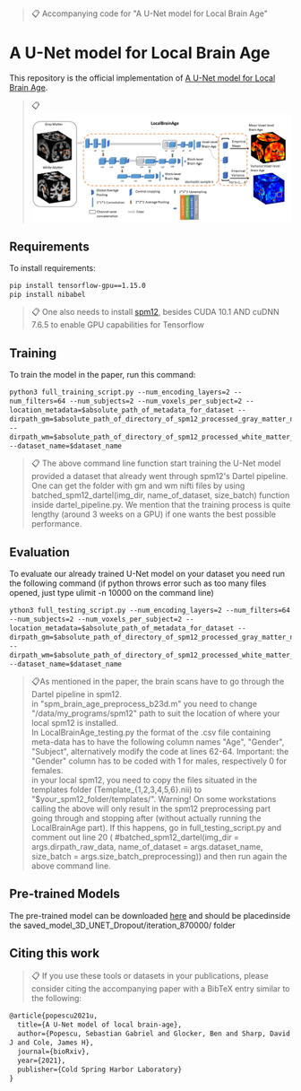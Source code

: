 >📋  Accompanying code for "A U-Net model for Local Brain Age"

# A U-Net model for Local Brain Age

This repository is the official implementation of [A U-Net model for Local Brain Age](https://www.biorxiv.org/content/10.1101/2021.01.26.428243v1). 

>📋  ![U-Net Architecture for Local Brain Age Prediction](unet_se_architecture.png)

## Requirements

To install requirements:

```setup
pip install tensorflow-gpu==1.15.0
pip install nibabel
```

>📋  One also needs to install [spm12](https://www.fil.ion.ucl.ac.uk/spm/software/spm12/), besides CUDA 10.1 AND cuDNN 7.6.5 to enable GPU capabilities for Tensorflow

## Training

To train the model in the paper, run this command:

```train
python3 full_training_script.py --num_encoding_layers=2 --num_filters=64 --num_subjects=2 --num_voxels_per_subject=2 --location_metadata=$absolute_path_of_metadata_for_dataset --dirpath_gm=$absolute_path_of_directory_of_spm12_processed_gray_matter_nifti_files
--dirpath_wm=$absolute_path_of_directory_of_spm12_processed_white_matter_nifti_files --dataset_name=$dataset_name
```

>📋  The above command line function start training the U-Net model provided a dataset that already went through spm12's Dartel pipeline. One can get the folder with gm and wm nifti files by using  batched_spm12_dartel(img_dir, name_of_dataset, size_batch) function inside dartel_pipeline.py. We mention that the training process is quite lengthy (around 3 weeks on a GPU) if one wants the best possible performance.

## Evaluation

To evaluate our already trained U-Net model on your dataset you need run the following command (if python throws error such as too many files opened, just type ulimit -n 10000 on the command line)

```eval
ython3 full_testing_script.py --num_encoding_layers=2 --num_filters=64 --num_subjects=2 --num_voxels_per_subject=2 --location_metadata=$absolute_path_of_metadata_for_dataset --dirpath_gm=$absolute_path_of_directory_of_spm12_processed_gray_matter_nifti_files
--dirpath_wm=$absolute_path_of_directory_of_spm12_processed_white_matter_nifti_files --dataset_name=$dataset_name
```

>📋As mentioned in the paper, the brain scans have to go through the Dartel pipeline in spm12. <br/>
>in "spm_brain_age_preprocess_b23d.m" you need to change "/data/my_programs/spm12" path to suit the location of where your local spm12 is installed. <br/>
>In LocalBrainAge_testing.py the format of the .csv file containing meta-data has to have the following column names "Age", "Gender", "Subject", alternatively modify the code at lines 62-64. Important: the "Gender" column has to be coded with 1 for males, respectively 0 for females. <br/>
>in your local spm12, you need to copy the files situated in the templates folder (Template_{1,2,3,4,5,6}.nii) to "$your_spm12_folder/templates/". Warning! On some workstations calling the above will only result in the spm12 preprocessing part going through and stopping after (without actually running the LocalBrainAge part). If this happens, go in full_testing_script.py and comment out line 20 ( #batched_spm12_dartel(img_dir = args.dirpath_raw_data, name_of_dataset = args.dataset_name, size_batch = args.size_batch_preprocessing)) and then run again the above command line.

## Pre-trained Models

The pre-trained model can be downloaded [here](https://drive.google.com/drive/folders/1htVlUTyWI2fN6Hz0inBJevlYV0zruOc2?usp=sharing) and should be placedinside the saved_model_3D_UNET_Dropout/iteration_870000/ folder

## Citing this work

>📋 If you use these tools or datasets in your publications, please consider citing the accompanying paper with a BibTeX entry similar to the following:

```
@article{popescu2021u,
  title={A U-Net model of local brain-age},
  author={Popescu, Sebastian Gabriel and Glocker, Ben and Sharp, David J and Cole, James H},
  journal={bioRxiv},
  year={2021},
  publisher={Cold Spring Harbor Laboratory}
}

```







